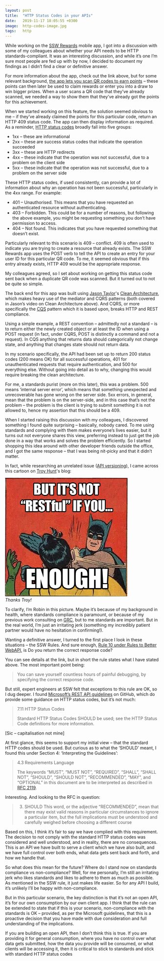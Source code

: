 ```yaml
---
layout: post
title:  "HTTP Status Codes in your APIs"
date:   2019-11-17 18:05:55 +0300
image:  http-codes-image.jpg
tags:   http
---
```


While working on the [SSW Rewards](https://www.youtube.com/watch?v=ebd6P7cyFPI) mobile app, I got into a discussion with some of my colleagues about whether your API needs to be HTTP standards-compliant. It was an interesting discussion, and while it’s one I’m sure most people are fed up with by now, I decided to document my findings as I didn’t find a clear or definitive answer.

For more information about the app, check out the link above, but for some relevant background, [the app lets you scan QR codes to earn points](https://www.youtube.com/watch?v=84pu24SKrCY) – these points can then later be used to claim rewards or enter you into a draw to win bigger prizes. When a user scans a QR code that they’ve already scanned, we needed a way to show them that they’ve already got the points for this achievement.

When we started working on this feature, the solution seemed obvious to me – if they’ve already claimed the points for this particular code, return an HTTP 409 status code. The app can then display information as required. As a reminder, [HTTP status codes](https://www.w3.org/Protocols/rfc2616/rfc2616-sec10.html) broadly fall into five groups:

* 1xx – these are informational
* 2xx – these are success status codes that indicate the operation succeeded
* 3xx – these are HTTP redirects
* 4xx – these indicate that the operation was not successful, due to a problem on the client side
* 5xx – these indicate that the operation was not successful, due to a problem on the server side

These HTTP status codes, if used consistently, can provide a lot of information about why an operation has not been successful, particularly in the 4xx range. For example:

* 401 – Unauthorised. This means that you have requested an authenticated resource without authenticating.
* 403 – Forbidden. This could be for a number of reasons, but following the above example, you might be requesting something you don’t have permission to access.
* 404 – Not found. This indicates that you have requested something that doesn’t exist.

Particularly relevant to this scenario is 409 – conflict. 409 is often used to indicate you are trying to create a resource that already exists. The SSW Rewards app uses the POST verb to tell the API to create an entry for your user ID for this particular QR code. To me, it seemed obvious that if this entry already exists, HTTP 409 would be the appropriate response.

My colleagues agreed, so I set about working on getting this status code sent back when a duplicate QR code was scanned. But it turned out to not be quite so simple.

The back end for this app was built using [Jason Taylor](https://twitter.com/jasontaylordev?lang=en)'s [Clean Architecture](https://www.youtube.com/watch?v=RQve_bD8X_M), which makes heavy use of the mediator and CQRS patterns (both covered in Jason’s video on Clean Architecture above). And CQRS, or more specifically the [CQS](https://martinfowler.com/bliki/CommandQuerySeparation.html) pattern which it is based upon, breaks HTTP and REST compliance.

Using a simple example, a REST convention – admittedly not a standard – is to return either the newly created object or at least the ID when using a POST request (in fact, under CQRS, POST is distinctly a command and not a request). In CQS anything that returns data should categorically not change state, and anything that changes state should not return data.

In my scenario specifically, the API had been set up to return 200 status codes (200 means OK) for all successful operations, 401 for unauthenticated requests that require authentication, and 500 for everything else. Without going into detail as to why, changing this would require breaking the clean architecture.

For me, a standards purist (more on this later), this was a problem. 500 means ‘internal server error’, which means that something unexpected and unrecoverable has gone wrong on the server side. 5xx errors, in general, mean that the problem is on the server-side, and in this case that’s not the problem – the problem is the client is trying to submit something it is not allowed to, hence my assertion that this should be a 409.

When I started raising this discussion with my colleagues, I discovered something I found quite surprising – basically, nobody cared. To me using standards and complying with them makes everyone’s lives easier, but it turns out not everyone shares this view, preferring instead to just get the job done in a way that works and solves the problem efficiently. So I started shopping this idea around with other developer friends outside the office, and I got the same response – that I was being nit-picky and that it didn’t matter.

In fact, while researching an unrelated issue ([API versioning](https://www.troyhunt.com/your-api-versioning-is-wrong-which-is/)), I came across this cartoon on [Troy Hunt](https://www.troyhunt.com/)'s blog:

![BUT IT'S NOT "RESTful" IF YOU... ENOUGH!](../images/robin-rest.png)  
*Thanks Troy!*

To clarify, I’m Robin in this picture. Maybe it’s because of my background in health, where standards compliance is paramount, or because of my previous work consulting on [GRC](https://en.wikipedia.org/wiki/Governance,_risk_management,_and_compliance), but to me standards are important. But in the real world, I’m just an irritating jerk (something my incredibly patient partner would have no hesitation in confirming!).

Wanting a definitive answer, I turned to the first place I look in these situations – the SSW Rules. And sure enough, [Rule 10 under Rules to Better WebAPI](https://rules.ssw.com.au/do-you-return-the-correct-response-code), is Do you return the correct response code?

You can see details at the link, but in short the rule states what I have stated above. The most important point being:

> You can save yourself countless hours of painful debugging, by specifying the correct response code.

But still, expert engineers at SSW felt that exceptions to this rule are OK, so I dug deeper. I found [Microsoft’s REST API guidelines](https://github.com/microsoft/api-guidelines/blob/vNext/Guidelines.md) on GitHub, which do provide some guidance on HTTP status codes, but it’s not much:

> 7.11 HTTP Status Codes
> 
> Standard HTTP Status Codes SHOULD be used; see the HTTP Status Code definitions for more information.

[Sic – capitalisation not mine]

At first glance, this seems to support my initial view – that the standard HTTP codes should be used. But curious as to what the ‘SHOULD’ meant, I found this under Section 4: ‘Interpreting the Guidelines’:

> 4.3 Requirements Language
> 
> The keywords “MUST”, “MUST NOT”, “REQUIRED”, “SHALL”, “SHALL NOT”, “SHOULD”, “SHOULD NOT”, “RECOMMENDED”, “MAY”, and “OPTIONAL” in this document are to be interpreted as described in [RFC 2119](https://www.ietf.org/rfc/rfc2119.txt).

Interesting. And looking to the RFC in question:

> 3. SHOULD This word, or the adjective “RECOMMENDED”, mean that there may exist valid reasons in particular circumstances to ignore a particular item, but the full implications must be understood and carefully weighed before choosing a different course

Based on this, I think it’s fair to say we have complied with this requirement. The decision to not comply with the standard HTTP status codes was considered and well understood, and in reality, there are no consequences. This is an API we have built to serve a client which we have also built, and we have full control over both ends, what data gets sent back and forth, and how we handle that.

So what does this mean for the future? Where do I stand now on standards compliance vs non-compliance? Well, for me personally, I’m still an irritating jerk who likes standards and likes to adhere to them as much as possible. As mentioned in the SSW rule, it just makes life easier. So for any API I build, it’s unlikely I’ll be happy with non-compliance.

But in this particular scenario, the key distinction is that it’s not an open API, it’s for our own consumption by our own client app. I think that the rule can be extended to state that if this is your scenario, non-compliance with the standards is OK – provided, as per the Microsoft guidelines, that this is a proactive decision that you have made with due consideration and full understanding of the implications.

If you are building an open API, then I don’t think this is true. If you are providing it for general consumption, where you have no control over what data gets submitted, how the data you provide will be consumed, or what clients will be accessing it, then it is critical to stick to standards and stick with standard HTTP status codes